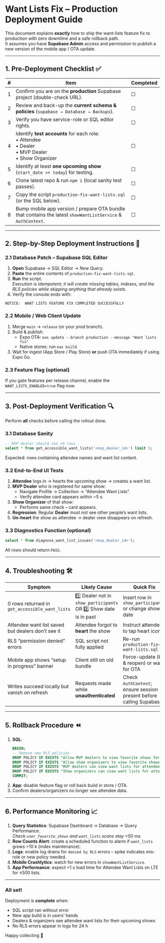 # Want Lists Fix – Production Deployment Guide

This document explains **exactly** how to ship the want-lists feature fix to production with zero downtime and a safe rollback path.  
It assumes you have **Supabase Admin** access and permission to publish a new version of the mobile app / OTA update.

---

## 1. Pre-Deployment Checklist ✅

| # | Item | Completed |
|---|------|-----------|
| 1 | Confirm you are on the **production** Supabase project (double-check URL). | ☐ |
| 2 | Review and back-up the **current schema & policies** (`supabase → Database → Backups`). | ☐ |
| 3 | Verify you have service-role or SQL editor rights. | ☐ |
| 4 | Identify **test accounts** for each role:<br>• Attendee<br>• Dealer<br>• MVP Dealer<br>• Show Organizer | ☐ |
| 5 | Identify at least **one upcoming show** (`start_date >= today`) for testing. | ☐ |
| 6 | Clone latest repo & run `npm i` (local sanity test passes). | ☐ |
| 7 | Copy the script `production-fix-want-lists.sql` (or the SQL below). | ☐ |
| 8 | Bump mobile app version / prepare OTA bundle that contains the latest `showWantListService` & `AuthContext`. | ☐ |

---

## 2. Step-by-Step Deployment Instructions 🚀

### 2.1 Database Patch – Supabase SQL Editor

1. **Open** Supabase → SQL Editor → _New Query_.  
2. **Paste** the entire contents of `production-fix-want-lists.sql`.  
3. **Run** the script.  
   *Execution is idempotent; it will create missing tables, indexes, and the RLS policies while skipping anything that already exists.*  
4. Verify the console ends with:

```
NOTICE:  WANT LISTS FEATURE FIX COMPLETED SUCCESSFULLY
```

### 2.2 Mobile / Web Client Update

1. Merge `main` → `release` (or your prod branch).  
2. Build & publish:
   * Expo OTA: `eas update --branch production --message "Want lists fix"`  
   * Native stores: run `eas build`.  
3. Wait for ingest (App Store / Play Store) **or** push OTA immediately if using Expo Go.

### 2.3 Feature Flag (optional)

If you gate features per release channel, enable the `WANT_LISTS_ENABLED=true` flag now.

---

## 3. Post-Deployment Verification 🔍

Perform **all** checks before calling the rollout done.

### 3.1 Database Sanity

```sql
-- MVP dealer should see >0 rows
select * from get_accessible_want_lists('<mvp_dealer_id>') limit 5;
```

Expected: rows containing attendee names and want list content.

### 3.2 End-to-End UI Tests

1. **Attendee** logs in → hearts the upcoming show → creates a want list.  
2. **MVP Dealer** who is registered for same show:
   * Navigate Profile → Collection → “Attendee Want Lists”.  
   * Verify attendee card appears within ~5 s.  
3. **Show Organizer** of that show:
   * Performs same check – card appears.  
4. **Regression**: Regular **Dealer** *must not* see other people’s want lists.  
5. **Un-heart** the show as attendee → dealer view disappears on refresh.

### 3.3 Diagnostics Function (optional)

```sql
select * from diagnose_want_list_issues('<mvp_dealer_id>');
```

All rows should return `PASS`.

---

## 4. Troubleshooting 🛠️

| Symptom | Likely Cause | Quick Fix |
|---------|--------------|-----------|
| 0 rows returned in `get_accessible_want_lists` | 1️⃣ Dealer not in `show_participants` OR 2️⃣ Show date is in past | Insert row in `show_participants` or change show date |
| Attendee want list saved but dealers don’t see it | Attendee forgot to **heart** the show | Instruct attendee to tap heart icon |
| RLS “permission denied” errors | SQL script not fully applied | Re-run `production-fix-want-lists.sql` |
| Mobile app shows “setup in progress” banner | Client still on old bundle | Force-update (kill & reopen) or wait for OTA |
| Writes succeed locally but vanish on refresh | Requests made while **unauthenticated** | Check `AuthContext`; ensure session present before calling Supabase |

---

## 5. Rollback Procedure ⏪

1. **SQL**:  
   ```sql
   BEGIN;
   -- Remove new RLS policies
   DROP POLICY IF EXISTS "Allow MVP dealers to view favorite shows for shows they participate in" ON user_favorite_shows;
   DROP POLICY IF EXISTS "Allow show organizers to view favorite shows for shows they organize"   ON user_favorite_shows;
   DROP POLICY IF EXISTS "MVP dealers can view want lists for attendees of their shows"           ON want_lists;
   DROP POLICY IF EXISTS "Show organizers can view want lists for attendees of their shows"       ON want_lists;
   COMMIT;
   ```
2. **App**: disable feature flag or roll back build in store / OTA.  
3. Confirm dealers/organizers no longer see attendee data.

---

## 6. Performance Monitoring 📈

1. **Query Statistics**: Supabase Dashboard → Database → Query Performance.  
   *Check `user_favorite_shows` and `want_lists` scans stay <50 ms.*  
2. **Row Counts Alert**: create a scheduled function to alarm if `want_lists` grows >10 k (index maintenance).  
3. **Logs**: enable log drains for `denied by RLS` errors – spike indicates mis-role or new policy needed.  
4. **Mobile Crashlytics**: watch for new errors in `showWantListService`.  
5. **App Performance**: expect <1 s load time for Attendee Want Lists on LTE for ≤500 lists.

---

### All set!

Deployment is **complete** when:
* SQL script ran without error  
* New app build is in users’ hands  
* Dealers & organizers see attendee want lists for their upcoming shows  
* No RLS errors appear in logs for 24 h  

Happy collecting 🚀
